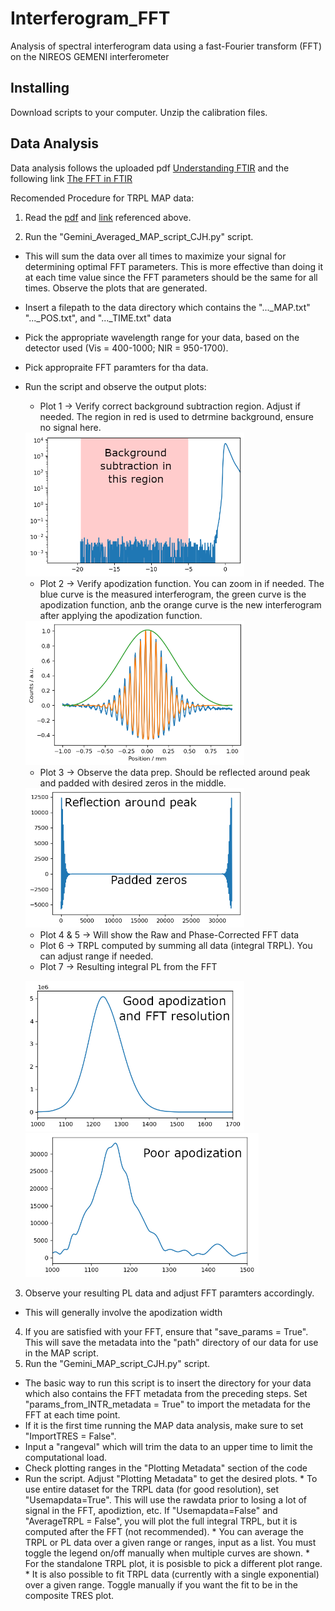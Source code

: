 



# Interferogram_FFT
Analysis of spectral interferogram data using a fast-Fourier transform (FFT) on the NIREOS GEMENI interferometer

## Installing
Download scripts to your computer. Unzip the calibration files. 

## Data Analysis
Data analysis follows the uploaded pdf [Understanding FTIR](https://github.com/HagesLab/Interferogram_FFT/blob/main/Understanding_FTIR.pdf) and the following link
[The FFT in FTIR](https://www.essentialftir.com/fftTutorial.html#:~:text=The%20Fast%20Fourier%20Transform%20(FFT)%20applied%20to%20FTIR%20Data&text=The%20starting%20point%20is%20the,point%2C%20or%20%27ZPD%27)

Recomended Procedure for TRPL MAP data:
1) Read the [pdf](https://github.com/HagesLab/Interferogram_FFT/blob/main/Understanding_FTIR.pdf) and [link](https://www.essentialftir.com/fftTutorial.html#:~:text=The%20Fast%20Fourier%20Transform%20(FFT)%20applied%20to%20FTIR%20Data&text=The%20starting%20point%20is%20the,point%2C%20or%20%27ZPD%27) referenced above.

2) Run the "Gemini_Averaged_MAP_script_CJH.py" script.
* This will sum the data over all times to maximize your signal for determining optimal FFT parameters. This is more effective than doing it at each time value since the FFT parameters should be the same for all times. Observe the plots that are generated.
* Insert a filepath to the data directory which contains the "..._MAP.txt" "..._POS.txt", and "..._TIME.txt" data
* Pick the appropriate wavelength range for your data, based on the detector used (Vis = 400-1000; NIR = 950-1700).
* Pick appropraite FFT paramters for tha data.
* Run the script and observe the output plots:
    * Plot 1 -> Verify correct background subtraction region. Adjust if needed. The region in red is used to detrmine background, ensure no signal here.
    
    <img src="https://github.com/HagesLab/Interferogram_FFT/blob/main/Readme%20Images/BKGSub.png" width="350">
    
    * Plot 2 -> Verify apodization function. You can zoom in if needed. The blue curve is the measured interferogram, the green curve is the apodization function, anb the orange curve is the new interferogram after applying the apodization function. 
    
    <img src="https://github.com/HagesLab/Interferogram_FFT/blob/main/Readme%20Images/Apod.png" width="350">
    
     * Plot 3 -> Observe the data prep. Should be reflected around peak and padded with desired zeros in the middle.    
     
    <img src="https://github.com/HagesLab/Interferogram_FFT/blob/main/Readme%20Images/Pad.png" width="350">
    
     * Plot 4 & 5 -> Will show the Raw and Phase-Corrected FFT data
     * Plot 6 -> TRPL computed by summing all data (integral TRPL). You can adjust range if needed.
     * Plot 7 -> Resulting integral PL from the FFT
     
    <img src="https://github.com/HagesLab/Interferogram_FFT/blob/main/Readme%20Images/PL%20good.png" width="350"> <img src="https://github.com/HagesLab/Interferogram_FFT/blob/main/Readme%20Images/Poor%20Apod.png" width="373">

3) Observe your resulting PL data and adjust FFT paramters accordingly. 
* This will generally involve the apodization width    

4) If you are satisfied with your FFT, ensure that "save_params = True". This will save the metadata into the "path" directory of our data for use in the MAP script.
5) Run the "Gemini_MAP_script_CJH.py" script.
* The basic way to run this script is to insert the directory for your data which also contains the FFT metadata from the preceding steps. Set "params_from_INTR_metadata = True" to import the metadata for the FFT at each time point.
* If it is the first time running the MAP data analysis, make sure to set "ImportTRES = False".
* Input a "rangeval" which will trim the data to an upper time to limit the computational load.
* Check plotting ranges in the "Plotting Metadata" section of the code
* Run the script. Adjust "Plotting Metadata" to get the desired plots.
      * To use entire dataset for the TRPL data (for good resolution), set "Usemapdata=True". This will use the rawdata prior to losing a lot of signal in the FFT, apodiztion, etc. If "Usemapdata=False" and "AverageTRPL = False", you will plot the full integral TRPL, but it is computed after the FFT (not recommended).
      * You can average the TRPL or PL data over a given range or ranges, input as a list. You must toggle the legend on/off manually when multiple curves are shown.
      * For the standalone TRPL plot, it is posisble to pick a different plot range.
      * It is also possible to fit TRPL data (currently with a single exponential) over a given range. Toggle manually if you want the fit to be in the composite TRES plot. 
<!---      - Here are some examples plots
     
            -   TRES with TRPL fit:
           
          <img src="https://github.com/HagesLab/Interferogram_FFT/blob/main/Readme%20Images/Apod.png" width="350">
          
            -   TRES with averaging TRPL over multiple wavelengths:
            
          <img src="https://github.com/HagesLab/Interferogram_FFT/blob/main/Readme%20Images/Apod.png" width="350">
          
            -   TRES with averaging TRPL over multiple time regions:
           
          <img src="https://github.com/HagesLab/Interferogram_FFT/blob/main/Readme%20Images/Apod.png" width="350">
          
            -   TRES with TRPL fit:
            
          <img src="https://github.com/HagesLab/Interferogram_FFT/blob/main/Readme%20Images/Apod.png" width="350">   -->
